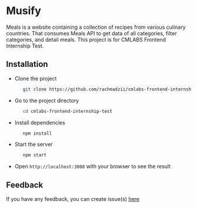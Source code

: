 # Musify

Meals is a website containing a collection of recipes from various culinary countries. That consumes Meals API to get data of all categories, filter categories, and detail meals. This project is for CMLABS Frontend Internship Test.

## Installation

- Clone the project
  ```bash
     git clone https://github.com/rachmadzii/cmlabs-frontend-internship-test.git
  ```
- Go to the project directory
  ```bash
     cd cmlabs-frontend-internship-test
  ```
- Install dependencies
  ```bash
     npm install
  ```
- Start the server
  ```bash
     npm start
  ```
- Open `http://localhost:3000` with your browser to see the result

## Feedback

If you have any feedback, you can create issue(s) [here](https://github.com/rachmadzii/cmlabs-frontend-internship-test/issues)
